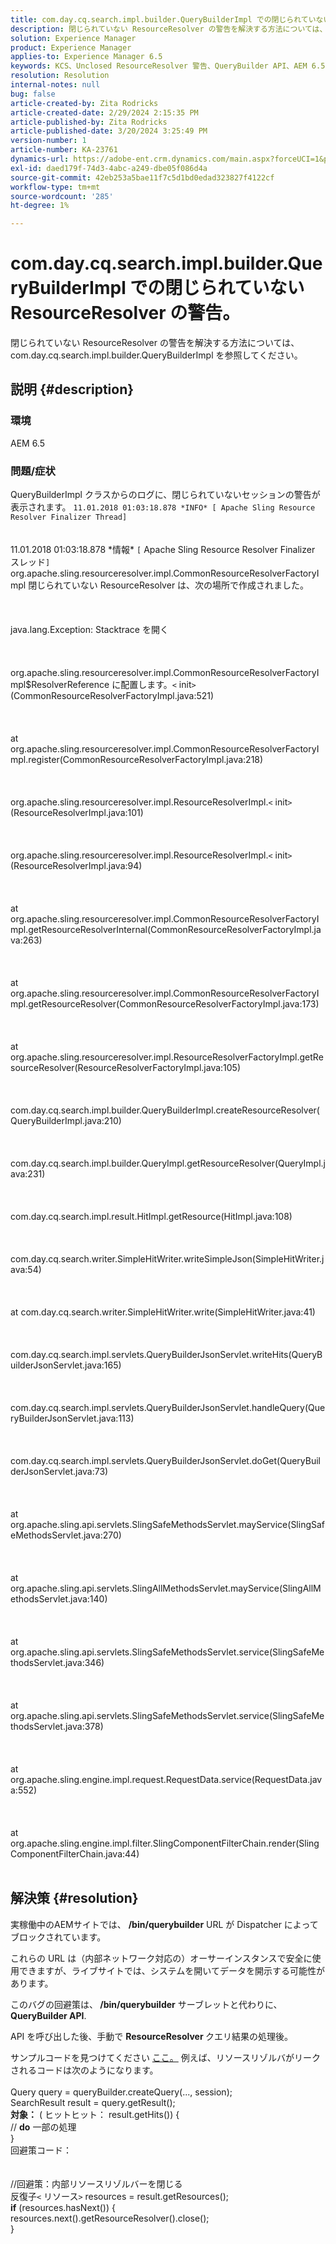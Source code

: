 ```yaml
---
title: com.day.cq.search.impl.builder.QueryBuilderImpl での閉じられていない ResourceResolver の警告。
description: 閉じられていない ResourceResolver の警告を解決する方法については、 com.day.cq.search.impl.builder.QueryBuilderImpl を参照してください。
solution: Experience Manager
product: Experience Manager
applies-to: Experience Manager 6.5
keywords: KCS、Unclosed ResourceResolver 警告、QueryBuilder API、AEM 6.5
resolution: Resolution
internal-notes: null
bug: false
article-created-by: Zita Rodricks
article-created-date: 2/29/2024 2:15:35 PM
article-published-by: Zita Rodricks
article-published-date: 3/20/2024 3:25:49 PM
version-number: 1
article-number: KA-23761
dynamics-url: https://adobe-ent.crm.dynamics.com/main.aspx?forceUCI=1&pagetype=entityrecord&etn=knowledgearticle&id=3cffbcfd-0cd7-ee11-9079-6045bd006ce9
exl-id: daed179f-74d3-4abc-a249-dbe05f086d4a
source-git-commit: 42eb253a5bae11f7c5d1bd0edad323827f4122cf
workflow-type: tm+mt
source-wordcount: '285'
ht-degree: 1%

---
```


# com.day.cq.search.impl.builder.QueryBuilderImpl での閉じられていない ResourceResolver の警告。


閉じられていない ResourceResolver の警告を解決する方法については、 com.day.cq.search.impl.builder.QueryBuilderImpl を参照してください。

## 説明 {#description}


### 環境

AEM 6.5

### 問題/症状

QueryBuilderImpl クラスからのログに、閉じられていないセッションの警告が表示されます。 `11.01.2018 01:03:18.878 *INFO* [ Apache Sling Resource Resolver Finalizer Thread]`
<br><br><br>11.01.2018 01:03:18.878 \*情報\* `[` Apache Sling Resource Resolver Finalizer スレッド`]`  org.apache.sling.resourceresolver.impl.CommonResourceResolverFactoryImpl 閉じられていない ResourceResolver は、次の場所で作成されました。 <br><br><br><br>java.lang.Exception: Stacktrace を開く<br><br><br><br>org.apache.sling.resourceresolver.impl.CommonResourceResolverFactoryImpl$ResolverReference に配置します。`<` init`>` (CommonResourceResolverFactoryImpl.java:521)<br><br><br><br>at org.apache.sling.resourceresolver.impl.CommonResourceResolverFactoryImpl.register(CommonResourceResolverFactoryImpl.java:218)<br><br><br><br>org.apache.sling.resourceresolver.impl.ResourceResolverImpl.`<` init`>` (ResourceResolverImpl.java:101)<br><br><br><br>org.apache.sling.resourceresolver.impl.ResourceResolverImpl.`<` init`>` (ResourceResolverImpl.java:94)<br><br><br><br>at org.apache.sling.resourceresolver.impl.CommonResourceResolverFactoryImpl.getResourceResolverInternal(CommonResourceResolverFactoryImpl.java:263)<br><br><br><br>at org.apache.sling.resourceresolver.impl.CommonResourceResolverFactoryImpl.getResourceResolver(CommonResourceResolverFactoryImpl.java:173)<br><br><br><br>at org.apache.sling.resourceresolver.impl.ResourceResolverFactoryImpl.getResourceResolver(ResourceResolverFactoryImpl.java:105)<br><br><br><br>com.day.cq.search.impl.builder.QueryBuilderImpl.createResourceResolver(QueryBuilderImpl.java:210)<br><br><br><br>com.day.cq.search.impl.builder.QueryImpl.getResourceResolver(QueryImpl.java:231)<br><br><br><br>com.day.cq.search.impl.result.HitImpl.getResource(HitImpl.java:108)<br><br><br><br>com.day.cq.search.writer.SimpleHitWriter.writeSimpleJson(SimpleHitWriter.java:54)<br><br><br><br>at com.day.cq.search.writer.SimpleHitWriter.write(SimpleHitWriter.java:41)<br><br><br><br>com.day.cq.search.impl.servlets.QueryBuilderJsonServlet.writeHits(QueryBuilderJsonServlet.java:165)<br><br><br><br>com.day.cq.search.impl.servlets.QueryBuilderJsonServlet.handleQuery(QueryBuilderJsonServlet.java:113)<br><br><br><br>com.day.cq.search.impl.servlets.QueryBuilderJsonServlet.doGet(QueryBuilderJsonServlet.java:73)<br><br><br><br>at org.apache.sling.api.servlets.SlingSafeMethodsServlet.mayService(SlingSafeMethodsServlet.java:270)<br><br><br><br>at org.apache.sling.api.servlets.SlingAllMethodsServlet.mayService(SlingAllMethodsServlet.java:140)<br><br><br><br>at org.apache.sling.api.servlets.SlingSafeMethodsServlet.service(SlingSafeMethodsServlet.java:346)<br><br><br><br>at org.apache.sling.api.servlets.SlingSafeMethodsServlet.service(SlingSafeMethodsServlet.java:378)<br><br><br><br>at org.apache.sling.engine.impl.request.RequestData.service(RequestData.java:552)<br><br><br><br>at org.apache.sling.engine.impl.filter.SlingComponentFilterChain.render(SlingComponentFilterChain.java:44)<br><br>

## 解決策 {#resolution}


実稼働中のAEMサイトでは、 <b>/bin/querybuilder</b> URL が Dispatcher によってブロックされています。

これらの URL は（内部ネットワーク対応の）オーサーインスタンスで安全に使用できますが、ライブサイトでは、システムを開いてデータを開示する可能性があります。

このバグの回避策は、<b> /bin/querybuilder</b> サーブレットと代わりに、 <b>QueryBuilder API</b>.

API を呼び出した後、手動で <b>ResourceResolver </b>クエリ結果の処理後。

サンプルコードを見つけてください [ここ。](https://github.com/Adobe-Consulting-Services/acs-aem-samples/blob/master/bundle/src/main/java/com/adobe/acs/samples/search/querybuilder/impl/SampleQueryBuilder.java#L195) 例えば、リソースリゾルバがリークされるコードは次のようになります。
<br> <br>Query query = queryBuilder.createQuery(..., session);<br>SearchResult result = query.getResult();<br><b>対象：</b> ( ヒットヒット： result.getHits()) {<br>// <b>do</b> 一部の処理<br>}<br>
回避策コード：
<br> <br> <br>//回避策：内部リソースリゾルバーを閉じる<br>反復子`<` リソース`>`  resources = result.getResources();<br><b>if</b> (resources.hasNext()) {<br>resources.next().getResourceResolver().close();<br>}
